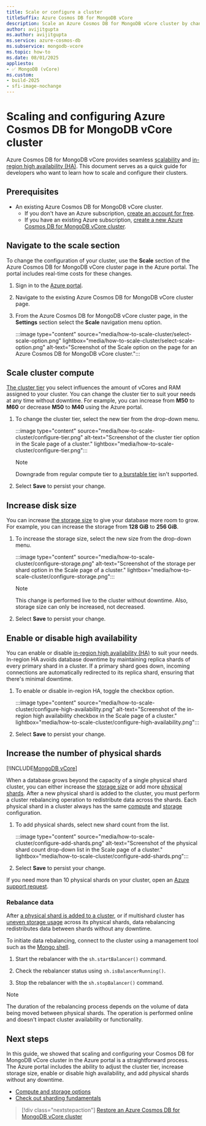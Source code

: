 ```yaml
---
title: Scale or configure a cluster
titleSuffix: Azure Cosmos DB for MongoDB vCore
description: Scale an Azure Cosmos DB for MongoDB vCore cluster by changing the compute tier and storage size or change the configuration by enabling in-region high availability.
author: avijitgupta
ms.author: avijitgupta
ms.service: azure-cosmos-db
ms.subservice: mongodb-vcore
ms.topic: how-to
ms.date: 08/01/2025
appliesto:
- ✅ MongoDB (vCore)
ms.custom:
- build-2025
- sfi-image-nochange
---
```


# Scaling and configuring Azure Cosmos DB for MongoDB vCore cluster

Azure Cosmos DB for MongoDB vCore provides seamless [scalability](./scalability-overview.md) and [in-region high availability (HA)](./high-availability.md). This document serves as a quick guide for developers who want to learn how to scale and configure their clusters. 

## Prerequisites

- An existing Azure Cosmos DB for MongoDB vCore cluster.
  - If you don't have an Azure subscription, [create an account for free](https://azure.microsoft.com/free).
  - If you have an existing Azure subscription, [create a new Azure Cosmos DB for MongoDB vCore cluster](quickstart-portal.md).

## Navigate to the scale section

To change the configuration of your cluster, use the **Scale** section of the Azure Cosmos DB for MongoDB vCore cluster page in the Azure portal. The portal includes real-time costs for these changes.

1. Sign in to the [Azure portal](https://portal.azure.com).

2. Navigate to the existing Azure Cosmos DB for MongoDB vCore cluster page.

3. From the Azure Cosmos DB for MongoDB vCore cluster page, in the **Settings** section select the **Scale** navigation menu option.

   :::image type="content" source="media/how-to-scale-cluster/select-scale-option.png" lightbox="media/how-to-scale-cluster/select-scale-option.png" alt-text="Screenshot of the Scale option on the page for an Azure Cosmos DB for MongoDB vCore cluster.":::

## Scale cluster compute

[The cluster tier](./compute-storage.md#compute-in-azure-cosmos-db-for-mongodb-vcore) you select influences the amount of vCores and RAM assigned to your cluster. You can change the cluster tier to suit your needs at any time without downtime. For example, you can increase from **M50** to **M60** or decrease **M50** to **M40** using the Azure portal.

1. To change the cluster tier, select the new tier from the drop-down menu.

   :::image type="content" source="media/how-to-scale-cluster/configure-tier.png" alt-text="Screenshot of the cluster tier option in the Scale page of a cluster." lightbox="media/how-to-scale-cluster/configure-tier.png":::

    > [!NOTE]
    > Downgrade from regular compute tier to [a burstable tier](./burstable-tier.md) isn't supported.

2. Select **Save** to persist your change.

## Increase disk size

You can increase [the storage size](./compute-storage.md#storage-in-azure-cosmos-db-for-mongodb-vcore) to give your database more room to grow. For example, you can increase the storage from **128 GiB** to **256 GiB**.

1. To increase the storage size, select the new size from the drop-down menu.

   :::image type="content" source="media/how-to-scale-cluster/configure-storage.png" alt-text="Screenshot of the storage per shard option in the Scale page of a cluster." lightbox="media/how-to-scale-cluster/configure-storage.png":::

    > [!NOTE]
    > This change is performed live to the cluster without downtime. Also, storage size can only be increased, not decreased.

2. Select **Save** to persist your change.

## Enable or disable high availability

You can enable or disable [in-region high availability (HA)](./high-availability.md) to suit your needs. In-region HA avoids database downtime by maintaining replica shards of every primary shard in a cluster. If a primary shard goes down, incoming connections are automatically redirected to its replica shard, ensuring that there's minimal downtime.

1. To enable or disable in-region HA, toggle the checkbox option.

   :::image type="content" source="media/how-to-scale-cluster/configure-high-availability.png" alt-text="Screenshot of the in-region high availability checkbox in the Scale page of a cluster." lightbox="media/how-to-scale-cluster/configure-high-availability.png":::

2. Select **Save** to persist your change.

## Increase the number of physical shards

[!INCLUDE[MongoDB vCore](./includes/notice-customer-add-shard-and-data-rebalancing-preview.md)]

When a database grows beyond the capacity of a single physical shard cluster, you can either increase the [storage size](#increase-disk-size) or add more [physical shards](./partitioning.md#physical-shards). After a new physical shard is added to the cluster, you must perform a cluster rebalancing operation to redistribute data across the shards. Each physical shard in a cluster always has the same [compute](#scale-cluster-compute) and [storage](#increase-disk-size) configuration.

1. To add physical shards, select new shard count from the list.

   :::image type="content" source="media/how-to-scale-cluster/configure-add-shards.png" alt-text="Screenshot of the physical shard count drop-down list in the Scale page of a cluster." lightbox="media/how-to-scale-cluster/configure-add-shards.png":::

1. Select **Save** to persist your change.

If you need more than 10 physical shards on your cluster, open an [Azure support request](/azure/azure-portal/supportability/how-to-create-azure-support-request#create-a-support-request).

### Rebalance data

After [a physical shard is added to a cluster](#increase-the-number-of-physical-shards), or if multishard cluster has [uneven storage usage](./how-to-manage-alerts.md) across its physical shards, data rebalancing redistributes data between shards without any downtime.

To initiate data rebalancing, connect to the cluster using a management tool such as the [Mongo shell](./how-to-connect-mongo-shell.md).

1. Start the rebalancer with the ```sh.startBalancer()``` command.

1. Check the rebalancer status using ```sh.isBalancerRunning()```.

1. Stop the rebalancer with the ```sh.stopBalancer()``` command.

 > [!NOTE]
> The duration of the rebalancing process depends on the volume of data being moved between physical shards. The operation is performed online and doesn't impact cluster availability or functionality.

## Next steps

In this guide, we showed that scaling and configuring your Cosmos DB for MongoDB vCore cluster in the Azure portal is a straightforward process. The Azure portal includes the ability to adjust the cluster tier, increase storage size, enable or disable high availability, and add physical shards without any downtime.

- [Compute and storage options](./compute-storage.md)
- [Check out sharding fundamentals](./partitioning.md)

> [!div class="nextstepaction"]
> [Restore an Azure Cosmos DB for MongoDB vCore cluster](how-to-restore-cluster.md)

